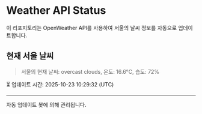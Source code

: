 
# Weather API Status

이 리포지토리는 OpenWeather API를 사용하여 서울의 날씨 정보를 자동으로 업데이트합니다.

## 현재 서울 날씨
> 서울의 현재 날씨: overcast clouds, 온도: 16.6°C, 습도: 72%

⏳ 업데이트 시간: 2025-10-23 10:29:32 (UTC)

---
자동 업데이트 봇에 의해 관리됩니다.
